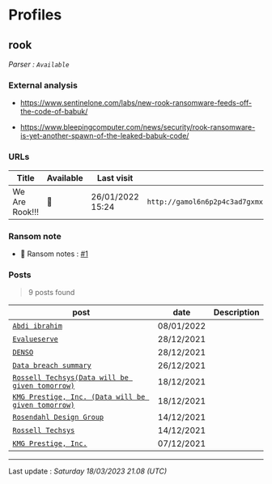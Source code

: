 # Profiles

## **rook**


_Parser : `Available`_

### External analysis
- https://www.sentinelone.com/labs/new-rook-ransomware-feeds-off-the-code-of-babuk/

- https://www.bleepingcomputer.com/news/security/rook-ransomware-is-yet-another-spawn-of-the-leaked-babuk-code/

### URLs
| Title | Available | Last visit | fqdn | Screenshot 
|---|---|---|---|---|
| We Are Rook!!! | 🔴 | 26/01/2022 15:24 | `http://gamol6n6p2p4c3ad7gxmx3ur7wwdwlywebo2azv3vv5qlmjmole2zbyd.onion` | ❌ | 


### Ransom note
* 📝 Ransom notes :  <a href="/ransomware_notes/rook/rook.txt" target=_blank>#1</a> 

### Posts

> 9 posts found

| post | date | Description
|---|---|---|
| [`Abdi ibrahim`](https://google.com/search?q=Abdi+ibrahim) | 08/01/2022 |   |
| [`Evalueserve`](https://google.com/search?q=Evalueserve) | 28/12/2021 |   |
| [`DENSO`](https://google.com/search?q=DENSO) | 28/12/2021 |   |
| [`Data breach summary`](https://google.com/search?q=Data+breach+summary) | 26/12/2021 |   |
| [`Rossell Techsys(Data will be given tomorrow)`](https://google.com/search?q=Rossell+Techsys%28Data+will+be+given+tomorrow%29) | 18/12/2021 |   |
| [`KMG Prestige, Inc. (Data will be given tomorrow)`](https://google.com/search?q=KMG+Prestige%2C+Inc.+%28Data+will+be+given+tomorrow%29) | 18/12/2021 |   |
| [`Rosendahl Design Group`](https://google.com/search?q=Rosendahl+Design+Group) | 14/12/2021 |   |
| [`Rossell Techsys`](https://google.com/search?q=Rossell+Techsys) | 14/12/2021 |   |
| [`KMG Prestige, Inc.`](https://google.com/search?q=KMG+Prestige%2C+Inc.) | 07/12/2021 |   |

 --- 


Last update : _Saturday 18/03/2023 21.08 (UTC)_
